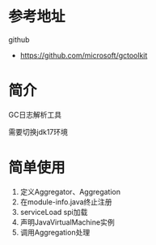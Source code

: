 # 参考地址
github
- https://github.com/microsoft/gctoolkit

# 简介
GC日志解析工具

需要切换jdk17环境
# 简单使用
1. 定义Aggregator、Aggregation
2. 在module-info.java终止注册
3. serviceLoad spi加载
4. 声明JavaVirtualMachine实例
5. 调用Aggregation处理

